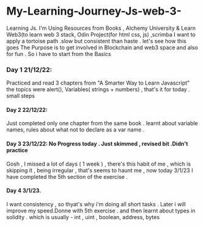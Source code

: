 # My-Learning-Journey-Js-web-3-
Learning Js. 
I'm Using Resources from Books , Alchemy University & Learn Web3(to learn web 3 stack, Odin Project(for html css, js) ,scrimba 
I want to apply a tortoise path .slow but consistent than haste . let's see how this goes 
The Purpose is to get involved in Blockchain and web3 space and also for fun . So i have to start from the Basics

### Day 1 21/12/22: 
Practiced and read 3 chapters from "A Smarter Way to Learn Javascript"
the topics were alert(), Variables( strings + numbers) , that's it for today .
small steps 

#### Day 2 22/12/22:
Just completed only one chapter from the same book . learnt about variable names, rules about what not to declare as a var name .

#### Day 3 23/12/22: No Progress today . Just skimmed , revised bit .Didn't practice 

Gosh , I missed a lot of days ( 1 week ) , there's this habit of me , which is skipping it , being irregular , that's seems to haunt me , now today 3/1/23
I have completed the 5th section of the exercise . 


#### Day 4 3/1/23. 
I want consistency , so thyat's why i'm doing all short tasks . Later i will improve my speed.Donne with 5th exercise . 
and then learnt about types in solidity . which is usually - int , uint , boolean, address, bytes
